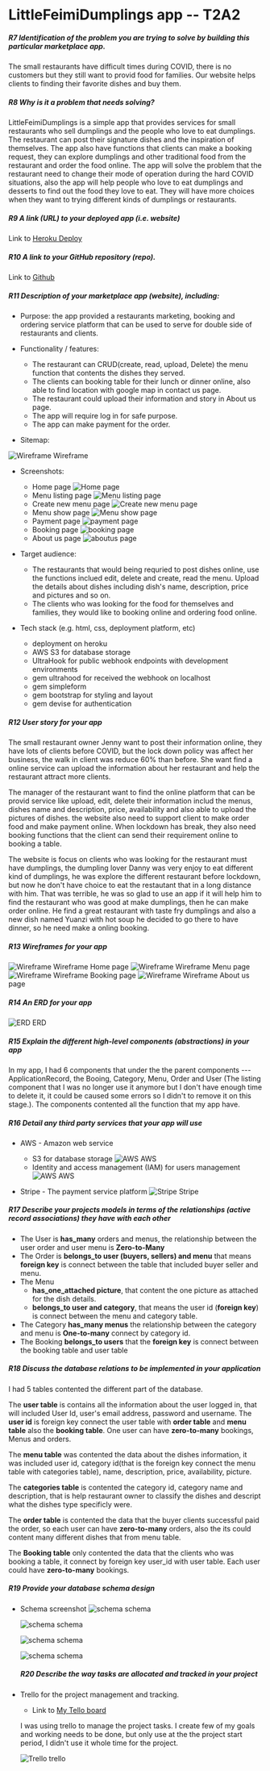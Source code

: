 # LittleFeimiDumplings app -- T2A2

##### R7 Identification of the problem you are trying to solve by building this particular marketplace app.

The small restaurants have difficult times during COVID, there is no customers but they still want to provid food for families. Our website helps clients to finding their favorite dishes and buy them.

##### R8 Why is it a problem that needs solving?

LittleFeimiDumplings is a simple app that provides services for small restaurants who sell dumplings and the people who love to eat dumplings. The restaurant can post their signature dishes and the inspiration of themselves. The app also have functions that clients can make a booking request, they can explore dumplings and other traditional food from the restaurant and order the food online. The app will solve the problem that the restaurant need to change their mode of operation during the hard COVID situations, also the app will help people who love to eat dumplings and desserts to find out the food they love to eat. They will have more choices when they want to trying different kinds of dumplings or restaurants.

##### R9 A link (URL) to your deployed app (i.e. website)

Link to [Heroku Deploy](https://littlefeimidumplings.herokuapp.com/)

##### R10 A link to your GitHub repository (repo).

Link to [Github](https://github.com/vivian-bb/littledumpling-marketplace)

##### R11 Description of your marketplace app (website), including:

- Purpose: the app provided a restaurants marketing, booking and ordering service platform that can be used to serve for double side of restaurants and clients.

- Functionality / features:

  - The restaurant can CRUD(create, read, upload, Delete) the menu function that contents the dishes they served.
  - The clients can booking table for their lunch or dinner online, also able to find location with google map in contact us page.
  - The restaurant could upload their information and story in About us page.
  - The app will require log in for safe purpose.
  - The app can make payment for the order.

- Sitemap:

![Wireframe Wireframe](/app/assets/images/sitemap.png)

- Screenshots:

  - Home page
    ![Home page](/app/assets/images/ss2.png)
  - Menu listing page
    ![Menu listing page](/app/assets/images/menulisting.png)
  - Create new menu page
    ![Create new menu page](/app/assets/images/menuss.png)
  - Menu show page
    ![Menu show page](/app/assets/images/ss.png)
  - Payment page
    ![payment page](/app/assets/images/payment-stripe-page.png)
  - Booking page
    ![booking page](/app/assets/images/bookingss.png)
  - About us page
    ![aboutus page](/app/assets/images/aboutusss.png)

- Target audience:

  - The restaurants that would being requried to post dishes online, use the functions inclued edit, delete and create, read the menu. Upload the details about dishes including dish's name, description, price and pictures and so on.
  - The clients who was looking for the food for themselves and families, they would like to booking online and ordering food online.

- Tech stack (e.g. html, css, deployment platform, etc)

  - deployment on heroku
  - AWS S3 for database storage
  - UltraHook for public webhook endpoints with development environments
  - gem ultrahood for received the webhook on localhost
  - gem simpleform
  - gem bootstrap for styling and layout
  - gem devise for authentication

##### R12 User story for your app

The small restaurant owner Jenny want to post their information online, they have lots of clients before COVID, but the lock down policy was affect her business, the walk in client was reduce 60% than before. She want find a online service can upload the information about her restaurant and help the restaurant attract more clients.

The manager of the restaurant want to find the online platform that can be provid service like upload, edit, delete their information includ the menus, dishes name and description, price, availability and also able to upload the pictures of dishes. the website also need to support client to make order food and make payment online. When lockdown has break, they also need booking functions that the client can send their requirement online to booking a table.

The website is focus on clients who was looking for the restaurant must have dumplings, the dumpling lover Danny was very enjoy to eat different kind of dumplings, he was explore the different restaurant before lockdown, but now he don't have choice to eat the restautant that in a long distance with him. That was terrible, he was so glad to use an app if it will help him to find the restaurant who was good at make dumplings, then he can make order online. He find a great restaurant with taste fry dumplings and also a new dish named Yuanzi with hot soup he decided to go there to have dinner, so he need make a onling booking.

##### R13 Wireframes for your app

![Wireframe Wireframe](/app/assets/images/wireframe.png)
Home page
![Wireframe Wireframe](/app/assets/images/home-wf.png)
Menu page
![Wireframe Wireframe](/app/assets/images/menu-list.png)
Booking page
![Wireframe Wireframe](/app/assets/images/booking-wf.png)
About us page

##### R14 An ERD for your app

![ERD ERD](/app/assets/images/erd.png)

##### R15 Explain the different high-level components (abstractions) in your app

In my app, I had 6 components that under the the parent components --- ApplicationRecord, the Booing, Category, Menu, Order and User (The listing component that I was no longer use it anymore but I don't have enough time to delete it, it could be caused some errors so I didn't to remove it on this stage.). The components contented all the function that my app have.

##### R16 Detail any third party services that your app will use

- AWS - Amazon web service

  - S3 for database storage
    ![AWS AWS](/app/assets/images/aws.png)
  - Identity and access management (IAM) for users management
    ![AWS AWS](/app/assets/images/authenticateusers.png)

- Stripe - The payment service platform
  ![Stripe Stripe](/app/assets/images/payment.png)

##### R17 Describe your projects models in terms of the relationships (active record associations) they have with each other

- The User is **has_many** orders and menus, the relationship between the user order and user menu is **Zero-to-Many**
- The Order is **belongs_to user (buyers, sellers) and menu** that means **foreign key** is connect between the table that included buyer seller and menu.
- The Menu
  - **has_one_attached picture**, that content the one picture as attached for the dish details.
  - **belongs_to user and category**, that means the user id (**foreign key**) is connect between the menu and category table.
- The Category **has_many menus** the relationship between the category and menu is **One-to-many** connect by category id.
- The Booking **belongs_to users** that the **foreign key** is connect between the booking table and user table

##### R18 Discuss the database relations to be implemented in your application

I had 5 tables contented the different part of the database.

The **user table** is contains all the information about the user logged in, that will included User Id, user's email address, password and username. The **user id** is foreign key connect the user table with **order table** and **menu table** also the **booking table**. One user can have **zero-to-many** bookings, Menus and orders.

The **menu table** was contented the data about the dishes information, it was included user id, category id(that is the foreign key connect the menu table with categories table), name, description, price, availability, picture.

The **categories table** is contented the category id, category name and description, that is help restaurant owner to classify the dishes and descript what the dishes type specificly were.

The **order table** is contented the data that the buyer clients successful paid the order, so each user can have **zero-to-many** orders, also the its could content many different dishes that from menu table.

The **Booking table** only contented the data that the clients who was booking a table, it connect by foreign key user_id with user table. Each user could have **zero-to-many** bookings.

##### R19 Provide your database schema design

- Schema screenshot
  ![schema schema](/app/assets/images/schema1.png)

  ![schema schema](/app/assets/images/schema2.png)

  ![schema schema](/app/assets/images/schema3.png)

  ![schema schema](/app/assets/images/schema4.png)

  ##### R20 Describe the way tasks are allocated and tracked in your project

- Trello for the project management and tracking.

  - Link to [My Tello board](https://trello.com/b/TbDRfclA/marketplace-proj)

  I was using trello to manage the project tasks. I create few of my goals and working needs to be done, but only use at the the project start period, I didn't use it whole time for the project.

  ![Trello trello](/app/assets/images/trelloscreenshot.png)
